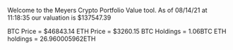 Welcome to the Meyers Crypto Portfolio Value tool. 
As of 08/14/21 at 11:18:35 our valuation is $137547.39 

BTC Price = $46843.14
 ETH Price = $3260.15
BTC Holdings = 1.06BTC
 ETH holdings = 26.960005962ETH 
